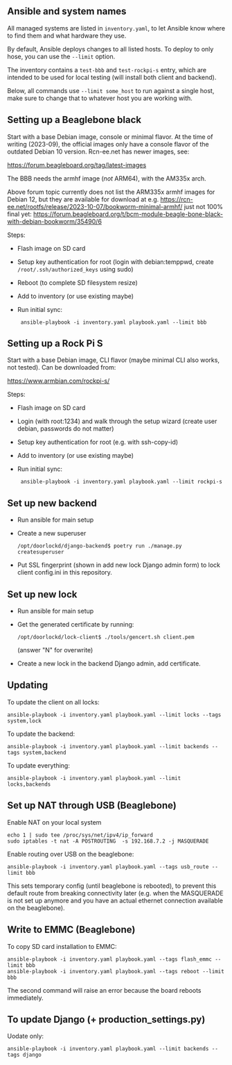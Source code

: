Ansible and system names
------------------------
All managed systems are listed in `inventory.yaml`, to let Ansible know
where to find them and what hardware they use.

By default, Ansible deploys changes to all listed hosts. To deploy to
only hose, you can use the `--limit` option.

The inventory contains a `test-bbb` and `test-rockpi-s` entry, which are
intended to be used for local testing (will install both client and
backend).

Below, all commands use `--limit some_host` to run against a single host, make
sure to change that to whatever host you are working with.

Setting up a Beaglebone black
------------------
Start with a base Debian image, console or minimal flavor. At the time
of writing (2023-09), the official images only have a console flavor of
the outdated Debian 10 version. Rcn-ee.net has newer images, see:

https://forum.beagleboard.org/tag/latest-images

The BBB needs the armhf image (*not* ARM64), with the AM335x arch.

Above forum topic currently does not list the ARM335x armhf images for
Debian 12, but they are available for download at e.g.
https://rcn-ee.net/rootfs/release/2023-10-07/bookworm-minimal-armhf/
just not 100% final yet:
https://forum.beagleboard.org/t/bcm-module-beagle-bone-black-with-debian-bookworm/35490/6

Steps:
 - Flash image on SD card
 - Setup key authentication for root (login with debian:temppwd, create
   `/root/.ssh/authorized_keys` using sudo)
 - Reboot (to complete SD filesystem resize)
 - Add to inventory (or use existing maybe)
 - Run initial sync:

        ansible-playbook -i inventory.yaml playbook.yaml --limit bbb

Setting up a Rock Pi S
----------------------
Start with a base Debian image, CLI flavor (maybe minimal CLI also
works, not tested). Can be downloaded from:

  https://www.armbian.com/rockpi-s/

Steps:
 - Flash image on SD card
 - Login (with root:1234) and walk through the setup wizard (create user
   debian, passwords do not matter)
 - Setup key authentication for root (e.g. with ssh-copy-id)
 - Add to inventory (or use existing maybe)
 - Run initial sync:

        ansible-playbook -i inventory.yaml playbook.yaml --limit rockpi-s

Set up new backend
------------------
 - Run ansible for main setup
 - Create a new superuser

       /opt/doorlockd/django-backend$ poetry run ./manage.py createsuperuser

 - Put SSL fingerprint (shown in add new lock Django admin form) to lock
   client config.ini in this repository.

Set up new lock
---------------
 - Run ansible for main setup
 - Get the generated certificate by running:

       /opt/doorlockd/lock-client$ ./tools/gencert.sh client.pem

   (answer "N" for overwrite)
 - Create a new lock in the backend Django admin, add certificate.

Updating
--------
To update the client on all locks:

    ansible-playbook -i inventory.yaml playbook.yaml --limit locks --tags system,lock

To update the backend:

    ansible-playbook -i inventory.yaml playbook.yaml --limit backends --tags system,backend

To update everything:

    ansible-playbook -i inventory.yaml playbook.yaml --limit locks,backends

Set up NAT through USB (Beaglebone)
-----------------------------------
Enable NAT on your local system

    echo 1 | sudo tee /proc/sys/net/ipv4/ip_forward
    sudo iptables -t nat -A POSTROUTING  -s 192.168.7.2 -j MASQUERADE

Enable routing over USB on the beaglebone:

    ansible-playbook -i inventory.yaml playbook.yaml --tags usb_route --limit bbb

This sets temporary config (until beaglebone is rebooted), to prevent
this default route from breaking connectivity later (e.g. when
the MASQUERADE is not set up anymore and you have an actual ethernet
connection available on the beaglebone).

Write to EMMC (Beaglebone)
--------------------------
To copy SD card installation to EMMC:

    ansible-playbook -i inventory.yaml playbook.yaml --tags flash_emmc --limit bbb
    ansible-playbook -i inventory.yaml playbook.yaml --tags reboot --limit bbb

The second command will raise an error because the board reboots
immediately.

To update Django (+ production_settings.py)
---------------------------------------------
Uodate only:

    ansible-playbook -i inventory.yaml playbook.yaml --limit backends --tags django
